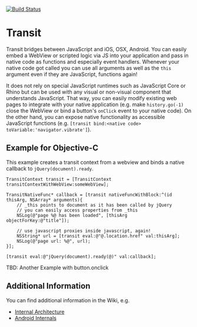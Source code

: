 [![Build Status](https://travis-ci.org/BeamApp/Transit.png)](https://travis-ci.org/BeamApp/Transit)

# Transit

Transit bridges between JavaScript and iOS, OSX, Android. You can easily embed a WebView or scripted logic via JS into your application and pass in native code as functions and especially event handlers. Whenever your native code got called you can use all arguments as well as the `this` argument even if they are JavaScript, functions again!

It does not rely on special JavaScript runtimes such as JavaScript Core or Rhino but can be used with any visual or non-visual component that understands JavaScript. That way, you can easily modify existing web pages to integrate with your native application (e.g. make `history.go(-1)` close the WebView or bind a button's `onClick` event to your native code). On the other hand, you can expose native functionality as accessible JavaScript functions (e.g. `[transit bind:<native code> toVariable:'navigator.vibrate']`).

## Example for Objective-C

This example creates a transit context from a webview and binds a native callback to `jQuery(document).ready`.

```
TransitContext transit = [TransitContext transitContextWithWebView:someWebView];

TransitNativeFunc* callback = [transit nativeFuncWithBlock:^(id thisArg, NSArray* arguments){
    // _this points to document as it has been called by jQuery
    // you can easily access properties from _this 
    NSLog(@"page %@ has been loaded", [thisArg objectForKey:@"title"]);
	
    // use javascript proxies inside javascript, again!
    NSString* url = [transit eval:@"@.location.href" val:thisArg];
    NSLog(@"page url: %@", url);
}];

[transit eval:@"jQuery(document).ready(@)" val:callback];
```

TBD: Another Example with button.onclick

## Additional Information

You can find additional information in the Wiki, e.g.

 * [Internal Architecture](https://github.com/BeamApp/Transit/wiki/Internals)
 * [Android Internals](https://github.com/BeamApp/Transit/wiki/Android:-Communication)
